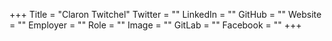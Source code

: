 +++
Title = "Claron Twitchel"
Twitter = ""
LinkedIn = ""
GitHub = ""
Website = ""
Employer = ""
Role = ""
Image = ""
GitLab = ""
Facebook = ""
+++
